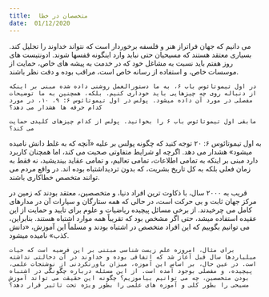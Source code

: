 ```yaml
---
title:  متخصصان در خطا
date:  01/12/2020
---
```


می دانیم که جهان فراتراز هنر و فلسفه برخوردار است که نتواند خداوند را تجلیل کند. بسیاری معتقد هستند که مسیحیان حتی نباید وارد اینگونه قفسها شوند. ادونتیست های روز هفتم باید نسبت به مشاغل خود که در خدمت به پیشه های خاص، حمایت از موسسات خاص، و استفاده از رسانه خاص است، مراقب بوده و دقت نظر باشند.

`در اول تیموتائوس باب ۶، به ما دستورالعمل روشنی داده شده مبنی بر اینکه از دنباله روی چه چیزهایی باید خوداری کنیم. بلکه، همچنین به ما توضیحات مفصلی در مورد آن داده میشود. پولس در اول تیموتائوس ۶: ۹، ۱۰، در مورد کدام حرفه ها هشدار می دهد؟`

`مابقی اول تیموتائوس باب ۶ را بخوانید. پولس از کدام چیزهای کلیدی حمایت می کند؟`

به اول تیموتائوس ۶: ۲۰ توجه کنید که چگونه پولس بر علیه «آنچه که به غلط دانش نامیده میشود» هشدار می دهد. اگرچه او شرایط متفاوتی صحبت می کند، اما همچنان کاربرد دارد مبنی بر اینکه به تمامی اطلاعات، تمامی تعالیم، و تمامی عقاید بیندیشید، نه فقط به زمان فعلی بلکه به کل تاریخ بشریت، که بدون تردیداشتباه بوده اند. در واقع مردم می توانند متخصص خطاکاری باشند.

قریب به ۲۰۰۰ سال، با ذکاوت ترین افراد دنیا، و متخصصین، معتقد بودند که زمین در مرکز جهان ثابت و بی حرکت است، در حالی که همه ستارگان و سیارات آن در مدارهای کامل می چرخیدند. از برخی مسائل پیچیده ریاضیات و علوم برای تایید و حمایت از این عقیده استفاده میشد، حتی اگر مشخص بود که تقریباً همه موارد اشتباه هستند. بنابراین، می توانیم بگوییم که این افراد متخصص در اشتباه بودند و مسلماً این آموزش، «دانش کذب» نامیده میشود.

`برای مثال، امروزه علم زیست شناسی مبتنی بر این فرضیه است که حیات میلیاردها سال قبل آغاز شد که اتفاقی بوده و خداوند در آن دخالتی نداشته است. در عین حال، بر اساس این آموزه، میزان باورنکردنی از نوشتجات علمی، پیچیده، و مفصلی بوجود آمده است. از این مسئله درباره چگونگی در اشتباه بودن متخصصین، چه می توانیم بیاموزیم؟ چگونه این حقیقت می تواند آموزش مسیحی را بطور کلی و آموزه های علمی را بطور ویژه تحت تاثیر قرار دهد؟`